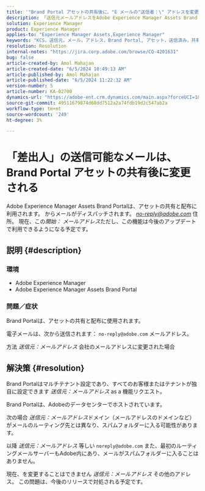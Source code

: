 ```yaml
---
title: '"Brand Portal アセットの共有後に、"E メールの"送信者：\" アドレスを変更できます"'
description: 「送信元メールアドレスをAdobe Experience Manager Assets Brand Portalの会社のメールアドレスに変更する方法を説明します。」
solution: Experience Manager
product: Experience Manager
applies-to: "Experience Manager Assets,Experience Manager"
keywords: "KCS，送信元，メール，アドレス，Brand Portal, アセット，送信済み，共有，AEM, Experience Manager"
resolution: Resolution
internal-notes: "https://jira.corp.adobe.com/browse/CQ-4201631"
bug: false
article-created-by: Amol Mahajan
article-created-date: "6/5/2024 10:49:13 AM"
article-published-by: Amol Mahajan
article-published-date: "6/5/2024 11:22:32 AM"
version-number: 5
article-number: KA-02700
dynamics-url: "https://adobe-ent.crm.dynamics.com/main.aspx?forceUCI=1&pagetype=entityrecord&etn=knowledgearticle&id=0663f53b-2923-ef11-840a-6045bd06eea5"
source-git-commit: 49511679874d68dd7512a2a74fdb19d2c547ab2a
workflow-type: tm+mt
source-wordcount: '249'
ht-degree: 3%

---
```


# 「差出人」の送信可能なメールは、Brand Portal アセットの共有後に変更される


Adobe Experience Manager Assets Brand Portalは、アセットの共有と配布に利用されます。 からメールがディスパッチされます。 *no-reply@adobe.com* 住所。 現在、この&#x200B;*開始：* *メールアドレス*&#x200B;ただし、この機能は今後のアップデートで利用できるようになる予定です。

## 説明 {#description}


### <b>環境</b>

- Adobe Experience Manager
- Adobe Experience Manager Assets Brand Portal




### <b>問題／症状</b>

Brand Portalは、アセットの共有と配布に使用されます。

電子メールは、次から送信されます： `no-reply@adobe.com` メールアドレス。

方法 *送信元：メールアドレス* 会社のメールアドレスに変更された場合


## 解決策 {#resolution}


Brand Portalはマルチテナント設定であり、すべてのお客様またはテナントが独自に設定できます *送信元：メールアドレス* as a 機能リクエスト。

Brand Portalは、Adobeのデータセンターでホストされています。

次の場合 *送信元：メールアドレス*&#x200B;ドメイン（メールアドレスのドメインなど）がメールのルーティング先とは異なり、スパムフォルダーに入る可能性があります。

以降 *送信元：メールアドレス* 等しい `noreply@adobe.com` また、最初のルーティングメールサーバーもAdobe内にあり、メールがスパムフォルダーに入ることはありません。

現在、を変更することはできません *送信元：メールアドレス* その他のアドレス。 この問題は、今後のリリースで対処される予定です。
